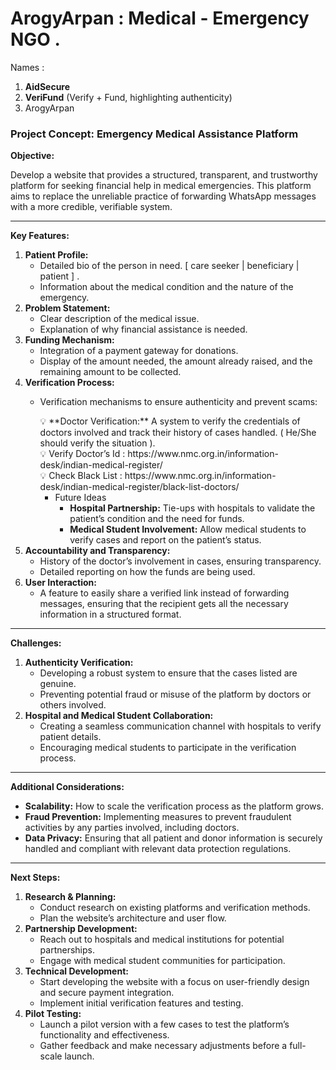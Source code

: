 # ArogyArpan : Medical - Emergency NGO .

Names : 

1. **AidSecure**
2. **VeriFund** (Verify + Fund, highlighting authenticity)
3. ArogyArpan 

### Project Concept: Emergency Medical Assistance Platform

**Objective:**

Develop a website that provides a structured, transparent, and trustworthy platform for seeking financial help in medical emergencies. This platform aims to replace the unreliable practice of forwarding WhatsApp messages with a more credible, verifiable system.

---

**Key Features:**

1. **Patient Profile:**
    - Detailed bio of the person in need. [ care seeker | beneficiary | patient ] .
    - Information about the medical condition and the nature of the emergency.
2. **Problem Statement:**
    - Clear description of the medical issue.
    - Explanation of why financial assistance is needed.
3. **Funding Mechanism:**
    - Integration of a payment gateway for donations.
    - Display of the amount needed, the amount already raised, and the remaining amount to be collected.
4. **Verification Process:**
    - Verification mechanisms to ensure authenticity and prevent scams:
        
        <aside>
        💡 **Doctor Verification:** A system to verify the credentials of doctors involved and track their history of cases handled. ( He/She should verify the situation ).
        
        </aside>
        
        <aside>
        💡 Verify Doctor’s Id : https://www.nmc.org.in/information-desk/indian-medical-register/
        
        </aside>
        
        <aside>
        💡 Check Black List : https://www.nmc.org.in/information-desk/indian-medical-register/black-list-doctors/
        
        </aside>
        
        - Future Ideas
            - **Hospital Partnership:** Tie-ups with hospitals to validate the patient’s condition and the need for funds.
            - **Medical Student Involvement:** Allow medical students to verify cases and report on the patient’s status.
5. **Accountability and Transparency:**
    - History of the doctor’s involvement in cases, ensuring transparency.
    - Detailed reporting on how the funds are being used.
6. **User Interaction:**
    - A feature to easily share a verified link instead of forwarding messages, ensuring that the recipient gets all the necessary information in a structured format.

---

**Challenges:**

1. **Authenticity Verification:**
    - Developing a robust system to ensure that the cases listed are genuine.
    - Preventing potential fraud or misuse of the platform by doctors or others involved.
2. **Hospital and Medical Student Collaboration:**
    - Creating a seamless communication channel with hospitals to verify patient details.
    - Encouraging medical students to participate in the verification process.

---

**Additional Considerations:**

- **Scalability:** How to scale the verification process as the platform grows.
- **Fraud Prevention:** Implementing measures to prevent fraudulent activities by any parties involved, including doctors.
- **Data Privacy:** Ensuring that all patient and donor information is securely handled and compliant with relevant data protection regulations.

---

**Next Steps:**

1. **Research & Planning:**
    - Conduct research on existing platforms and verification methods.
    - Plan the website’s architecture and user flow.
2. **Partnership Development:**
    - Reach out to hospitals and medical institutions for potential partnerships.
    - Engage with medical student communities for participation.
3. **Technical Development:**
    - Start developing the website with a focus on user-friendly design and secure payment integration.
    - Implement initial verification features and testing.
4. **Pilot Testing:**
    - Launch a pilot version with a few cases to test the platform’s functionality and effectiveness.
    - Gather feedback and make necessary adjustments before a full-scale launch.